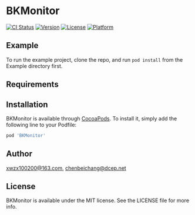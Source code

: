# BKMonitor

[![CI Status](https://img.shields.io/travis/xwzx100200@163.com/BKMonitor.svg?style=flat)](https://travis-ci.org/xwzx100200@163.com/BKMonitor)
[![Version](https://img.shields.io/cocoapods/v/BKMonitor.svg?style=flat)](https://cocoapods.org/pods/BKMonitor)
[![License](https://img.shields.io/cocoapods/l/BKMonitor.svg?style=flat)](https://cocoapods.org/pods/BKMonitor)
[![Platform](https://img.shields.io/cocoapods/p/BKMonitor.svg?style=flat)](https://cocoapods.org/pods/BKMonitor)

## Example

To run the example project, clone the repo, and run `pod install` from the Example directory first.

## Requirements

## Installation

BKMonitor is available through [CocoaPods](https://cocoapods.org). To install
it, simply add the following line to your Podfile:

```ruby
pod 'BKMonitor'
```

## Author

xwzx100200@163.com, chenbeichang@dcep.net

## License

BKMonitor is available under the MIT license. See the LICENSE file for more info.
